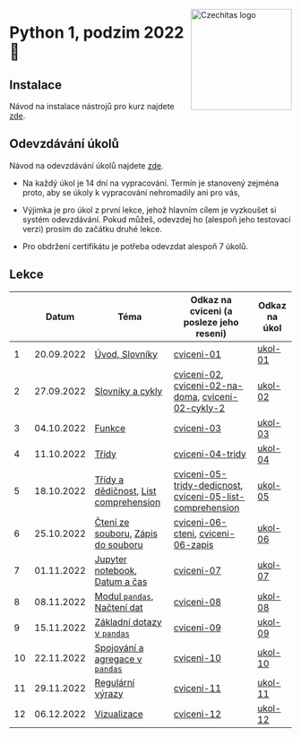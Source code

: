 <a href="https://www.czechitas.cz/"><img align="right" src="https://cdn.myshoptet.com/usr/www.shop-czechitas.cz/user/logos/logo.png" alt="Czechitas logo" width="180"/></a>

# Python 1, podzim 2022 :snake:

## Instalace
Návod na instalace nástrojů pro kurz najdete [zde](./jak-na-instalaci.md).

## Odevzdávání úkolů
Návod na odevzdávání úkolů najdete [zde](./jak-na-domaci-ukoly.md).

* Na každý úkol je 14 dní na vypracování. Termín je stanovený zejména proto, aby se úkoly k vypracování nehromadily ani pro vás,

* Výjimka je pro úkol z první lekce, jehož hlavním cílem je vyzkoušet si systém odevzdávání. Pokud můžeš, odevzdej ho (alespoň jeho testovací verzi)
prosím do začátku druhé lekce.

* Pro obdržení certifikátu je potřeba odevzdat alespoň 7 úkolů.

## Lekce

|    | Datum      | Téma             | Odkaz na cviceni (a posleze jeho reseni) | Odkaz na úkol
| -- | ---------- | ---------------- | ------------------------------------------------------------------------ | -------------
| 1  | 20.09.2022 | [Úvod, Slovníky](https://kodim.cz/kurzy/uvod-do-progr-2/uvod-do-programovani-2/slovniky) | [cviceni-01](./reseni-cviceni/01.py) | [ukol-01](./ukoly/ukol-01.md)
| 2  | 27.09.2022 | [Slovníky a cykly](https://kodim.cz/kurzy/uvod-do-progr-2/uvod-do-programovani-2/slovniky-a-cykly) | [cviceni-02](./reseni-cviceni/02.py), [cviceni-02-na-doma](./reseni-cviceni/02-cviceni-doma.py), [cviceni-02-cykly-2](./reseni-cviceni/02-cykly-2.py)  | [ukol-02](./ukoly/ukol-02.md)
| 3  | 04.10.2022 | [Funkce](https://kodim.cz/kurzy/uvod-do-progr-2/uvod-do-programovani-2/funkce) | [cviceni-03](./reseni-cviceni/03.py) | [ukol-03](./ukoly/ukol-03.md)
| 4  | 11.10.2022 | [Třídy](https://kodim.cz/kurzy/uvod-do-progr-2/uvod-do-programovani-2/tridy)  | [cviceni-04-tridy](./reseni-cviceni/04-tridy.py) | [ukol-04](./ukoly/ukol-04.md)
| 5  | 18.10.2022 | [Třídy a dědičnost](https://kodim.cz/kurzy/uvod-do-progr-2/uvod-do-programovani-2/dedicnost),  [List comprehension](https://kodim.cz/kurzy/python-data/zaklady-programovani/text-chroustani/chroustani-seznamu) | [cviceni-05-tridy-dedicnost](./reseni-cviceni/05-tridy-dedicnost.py), [cviceni-05-list-comprehension](./reseni-cviceni/05-list-comprehension.py) | [ukol-05](./ukoly/ukol-05.md)
| 6  | 25.10.2022 | [Čtení ze souboru](https://kodim.cz/kurzy/python-data/zaklady-programovani/soubory/cteni-souboru), [Zápis do souboru](https://kodim.cz/kurzy/python-data/zaklady-programovani/soubory/zapis-souboru) | [cviceni-06-cteni](./reseni-cviceni/06-zapis.py), [cviceni-06-zapis](./reseni-cviceni/06-cteni.py)  | [ukol-06](./ukoly/ukol-06.md)
| 7  | 01.11.2022 | [Jupyter notebook](https://kodim.cz/kurzy/python-data-1/bonusy/jupyter), [Datum a čas](https://kodim.cz/kurzy/python-data-1/bonusy/datum)| [cviceni-07](./reseni-cviceni/07.md) | [ukol-07](./ukoly/ukol-07.md)
| 8  | 08.11.2022 | [Modul `pandas`](https://kodim.cz/kurzy/python-data-1/python-pro-data-1/instalace/instalace-modulu), [Načtení dat](https://kodim.cz/kurzy/python-data-1/python-pro-data-1/nacteni-dat) | [cviceni-08](./reseni-cviceni/08.md) | [ukol-08](./ukoly/ukol-08.md)
| 9  | 15.11.2022 | [Základní dotazy v `pandas`](https://kodim.cz/kurzy/python-data-1/python-pro-data-1/zakladni-dotazy) | [cviceni-09](./reseni-cviceni/09.md) | [ukol-09](./ukoly/ukol-09.md)
| 10 | 22.11.2022 | [Spojování a agregace v `pandas`](https://kodim.cz/kurzy/python-data-1/python-pro-data-1/agregace-a-spojovani)  | [cviceni-10](./reseni-cviceni/10.md) | [ukol-10](./ukoly/ukol-10.md)
| 11 | 29.11.2022 | [Regulární výrazy](https://kodim.cz/kurzy/python-data-1/ziskavani-dat/regularni-vyrazy)  | [cviceni-11](./reseni-cviceni/11.md) | [ukol-11](./ukoly/ukol-11.md)
| 12 | 06.12.2022 | [Vizualizace](https://kodim.cz/kurzy/python-data-1/python-pro-data-1/vizualizace) | [cviceni-12](./reseni-cviceni/12.md) | [ukol-12](./ukoly/ukol-12.md)
